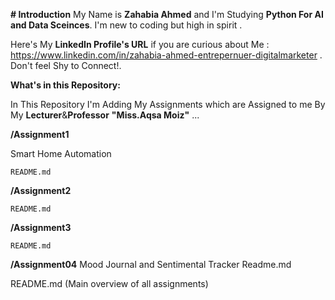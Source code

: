 **# Introduction** 
My Name is **Zahabia Ahmed** and I'm Studying **Python For AI and Data Sceinces**.
I'm new to coding but high in spirit .

Here's My **LinkedIn Profile's URL** if you are curious about Me : https://www.linkedin.com/in/zahabia-ahmed-entrepernuer-digitalmarketer .
Don't feel Shy to Connect!.

****What's in this Repository:****

In This Repository I'm Adding My Assignments which are Assigned to me By My **Lecturer**&**Professor**  ****"Miss.Aqsa Moiz"**** ...


  **/Assignment1** 
  
  Smart Home Automation
 
    README.md  
    
  **/Assignment2**  
  
    README.md  
    
  **/Assignment3**  
  
    README.md  

   **/Assignment04** 
   Mood Journal and Sentimental Tracker 
   Readme.md
    
  README.md (Main overview of all assignments)
